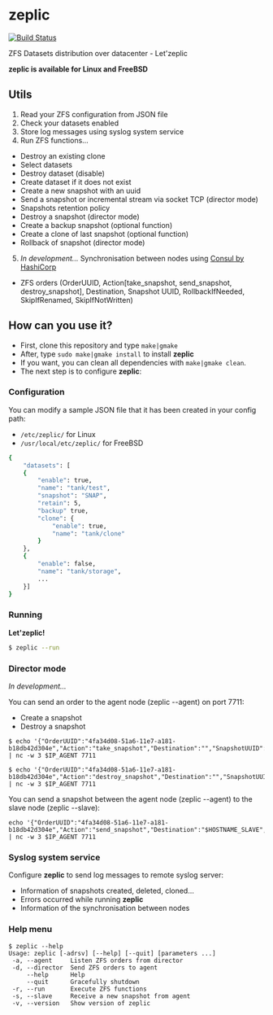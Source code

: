# zeplic

[![Build Status](https://travis-ci.org/nfrance-conseil/zeplic.svg?branch=master)](https://travis-ci.org/nfrance-conseil/zeplic)

ZFS Datasets distribution over datacenter - Let'zeplic

**zeplic is available for Linux and FreeBSD**

## Utils

1. Read your ZFS configuration from JSON file
2. Check your datasets enabled
3. Store log messages using syslog system service
4. Run ZFS functions...
- Destroy an existing clone
- Select datasets
- Destroy dataset (disable)
- Create dataset if it does not exist
- Create a new snapshot with an uuid
- Send a snapshot or incremental stream via socket TCP (director mode)
- Snapshots retention policy
- Destroy a snapshot (director mode)
- Create a backup snapshot (optional function)
- Create a clone of last snapshot (optional function)
- Rollback of snapshot (director mode)
5. *In development...* Synchronisation between nodes using [Consul by HashiCorp](https://www.consul.io/)
- ZFS orders (OrderUUID, Action[take_snapshot, send_snapshot, destroy_snapshot], Destination, Snapshot UUID, RollbackIfNeeded, SkipIfRenamed, SkipIfNotWritten)

## How can you use it?

- First, clone this repository and type `make|gmake` 
- After, type `sudo make|gmake install` to install **zeplic**
- If you want, you can clean all dependencies with `make|gmake clean`.
- The next step is to configure **zeplic**:

### Configuration

You can modify a sample JSON file that it has been created in your config path:
- `/etc/zeplic/` for Linux
- `/usr/local/etc/zeplic/` for FreeBSD

```sh
{
	"datasets": [
	{
		"enable": true,
		"name": "tank/test",
		"snapshot": "SNAP",
		"retain": 5,
		"backup" true,
		"clone": {
			"enable": true,
			"name": "tank/clone"
		}
	},
	{
		"enable": false,
		"name": "tank/storage",
		...
	}]
}
```

### Running

**Let'zeplic!**

```sh
$ zeplic --run
```

### Director mode
*In development...*

You can send an order to the agent node (zeplic --agent) on port 7711:
- Create a snapshot
- Destroy a snapshot

```
$ echo '{"OrderUUID":"4fa34d08-51a6-11e7-a181-b18db42d304e","Action":"take_snapshot","Destination":"","SnapshotUUID":"","SnapshotName":"","DestDataset":"$DATASET_OF_SNAPSHOT","RollbackIfNeeded":false,"SkipIfRenamed":false,"SkipIfNotWritten":false}' | nc -w 3 $IP_AGENT 7711

$ echo '{"OrderUUID":"4fa34d08-51a6-11e7-a181-b18db42d304e","Action":"destroy_snapshot","Destination":"","SnapshotUUID":"$UUID_OF_SNAPSHOT","SnapshotName":"$NAME_OF_SNAPSHOT","DestDataset":"","RollbackIfNeeded":false,"SkipIfRenamed":false,"SkipIfNotWritten":false}' | nc -w 3 $IP_AGENT 7711
```

You can send a snapshot between the agent node (zeplic --agent) to the slave node (zeplic --slave):

```
echo '{"OrderUUID":"4fa34d08-51a6-11e7-a181-b18db42d304e","Action":"send_snapshot","Destination":"$HOSTNAME_SLAVE","SnapshotUUID":"$UUID_OF_SNAPSHOT","SnapshotName":"","DestDataset":"$DATASET_OF_DESTINATION",RollbackIfNeeded":false,"SkipIfRenamed":false,"SkipIfNotWritten":false}' | nc -w 3 $IP_AGENT 7711
```

### Syslog system service

Configure **zeplic** to send log messages to remote syslog server:
- Information of snapshots created, deleted, cloned...
- Errors occurred while running **zeplic**
- Information of the synchronisation between nodes

### Help menu

```
$ zeplic --help
Usage: zeplic [-adrsv] [--help] [--quit] [parameters ...]
 -a, --agent     Listen ZFS orders from director
 -d, --director  Send ZFS orders to agent
     --help      Help
     --quit      Gracefully shutdown
 -r, --run       Execute ZFS functions
 -s, --slave     Receive a new snapshot from agent
 -v, --version   Show version of zeplic

```
